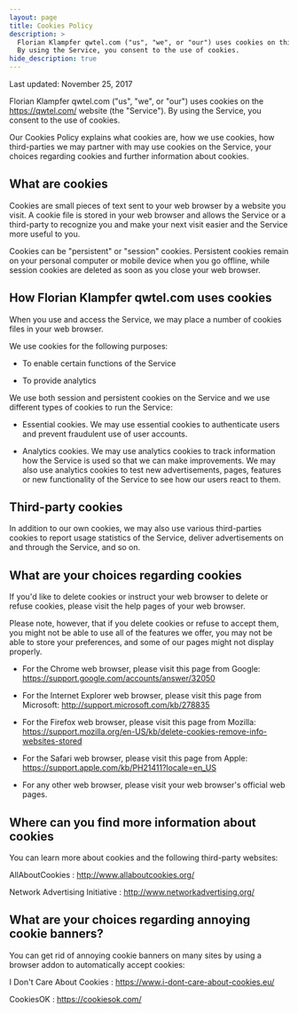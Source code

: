 ```yaml
---
layout: page
title: Cookies Policy
description: >
  Florian Klampfer qwtel.com ("us", "we", or "our") uses cookies on this website (the "Service").
  By using the Service, you consent to the use of cookies.
hide_description: true
---
```


Last updated: November 25, 2017

Florian Klampfer qwtel.com ("us", "we", or "our") uses cookies on the <https://qwtel.com/> website (the "Service"). By using the Service, you consent to the use of cookies.

Our Cookies Policy explains what cookies are, how we use cookies, how third-parties we may partner with may use cookies on the Service, your choices regarding cookies and further information about cookies.

## What are cookies

Cookies are small pieces of text sent to your web browser by a website you visit. A cookie file is stored in your web browser and allows the Service or a third-party to recognize you and make your next visit easier and the Service more useful to you.

Cookies can be "persistent" or "session" cookies. Persistent cookies remain on your personal computer or mobile device when you go offline, while session cookies are deleted as soon as you close your web browser.

## How Florian Klampfer qwtel.com uses cookies

When you use and access the Service, we may place a number of cookies files in your web browser.

We use cookies for the following purposes:

* To enable certain functions of the Service

* To provide analytics

We use both session and persistent cookies on the Service and we use different types of cookies to run the Service:

* Essential cookies. We may use essential cookies to authenticate users and prevent fraudulent use of user accounts.

* Analytics cookies. We may use analytics cookies to track information how the Service is used so that we can make improvements. We may also use analytics cookies to test new advertisements, pages, features or new functionality of the Service to see how our users react to them.

## Third-party cookies

In addition to our own cookies, we may also use various third-parties cookies to report usage statistics of the Service, deliver advertisements on and through the Service, and so on.

## What are your choices regarding cookies

If you'd like to delete cookies or instruct your web browser to delete or refuse cookies, please visit the help pages of your web browser.

Please note, however, that if you delete cookies or refuse to accept them, you might not be able to use all of the features we offer, you may not be able to store your preferences, and some of our pages might not display properly.

* For the Chrome web browser, please visit this page from Google:
  <https://support.google.com/accounts/answer/32050>

* For the Internet Explorer web browser, please visit this page from Microsoft:
  <http://support.microsoft.com/kb/278835>

* For the Firefox web browser, please visit this page from Mozilla:
  <https://support.mozilla.org/en-US/kb/delete-cookies-remove-info-websites-stored>

* For the Safari web browser, please visit this page from Apple:
  <https://support.apple.com/kb/PH21411?locale=en_US>

* For any other web browser, please visit your web browser's official web pages.

## Where can you find more information about cookies

You can learn more about cookies and the following third-party websites:

AllAboutCookies
: <http://www.allaboutcookies.org/>

Network Advertising Initiative
: <http://www.networkadvertising.org/>

## What are your choices regarding annoying cookie banners?

You can get rid of annoying cookie banners on many sites by using a browser addon to automatically accept cookies:

I Don't Care About Cookies
: <https://www.i-dont-care-about-cookies.eu/>

CookiesOK
: <https://cookiesok.com/>
